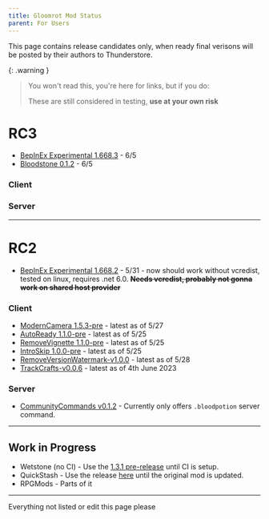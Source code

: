 ```yaml
---
title: Gloomrot Mod Status
parent: For Users
---
```


This page contains release candidates only, when ready final verisons will be posted by their authors to Thunderstore.

{: .warning }
> You won't read this, you're here for links, but if you do:
>
> These are still considered in testing, **use at your own risk**

# RC3
- [BepInEx Experimental 1.668.3](https://github.com/decaprime/VRising-Modding/releases/tag/1.668.3) - 6/5
- [Bloodstone 0.1.2](https://github.com/decaprime/Bloodstone/releases/tag/v0.1.2) - 6/5

### Client
### Server

---

# RC2

- [BepInEx Experimental 1.668.2](https://github.com/decaprime/VRising-Modding/releases/tag/1.668.2) - 5/31 - now should work without vcredist, tested on linux, requires .net 6.0. ~~**Needs vcredist, probably not gonna work on shared host provider**~~

### Client
- [ModernCamera 1.5.3-pre](https://github.com/v-rising/ModernCamera/releases/tag/ModernCamera-v1.5.3-pre) - latest as of 5/27
- [AutoReady 1.1.0-pre](https://github.com/iZastic/vrising-autoready/releases/tag/AutoReady-v1.1.0-pre) - latest as of 5/25
- [RemoveVignette 1.1.0-pre](https://github.com/iZastic/vrising-removevignette/releases/tag/RemoveVignette-v1.1.0-pre) - latest as of 5/25
- [IntroSkip 1.0.0-pre](https://github.com/iZastic/vrising-introskip/releases/tag/IntroSkip-v1.0.0-pre) - latest as of 5/25
- [RemoveVersionWatermark-v1.0.0](https://github.com/NodusCursorius/VRising-RemoveVersionWatermark/releases/tag/RemoveVersionWatermark-v1.0.0) - latest as of 5/28
- [TrackCrafts-v0.0.6](https://github.com/p1xel8ted/TrackCrafts/releases/tag/0.0.6) - latest as of 4th June 2023

### Server
- [CommunityCommands v0.1.2](https://github.com/decaprime/CommunityCommands/releases/tag/v0.1.2) - Currently only offers `.bloodpotion` server command.

---

## Work in Progress
- Wetstone (no CI) - Use the [1.3.1 pre-release](https://github.com/iZastic/Wetstone/releases/tag/Wetstone-v1.3.1-pre) until CI is setup.
- QuickStash - Use the release [here](https://github.com/iZastic/QuickStash/releases/tag/QuickStash-v1.3.1-pre) until the original mod is updated.
- RPGMods - Parts of it

---

Everything not listed or edit this page please
